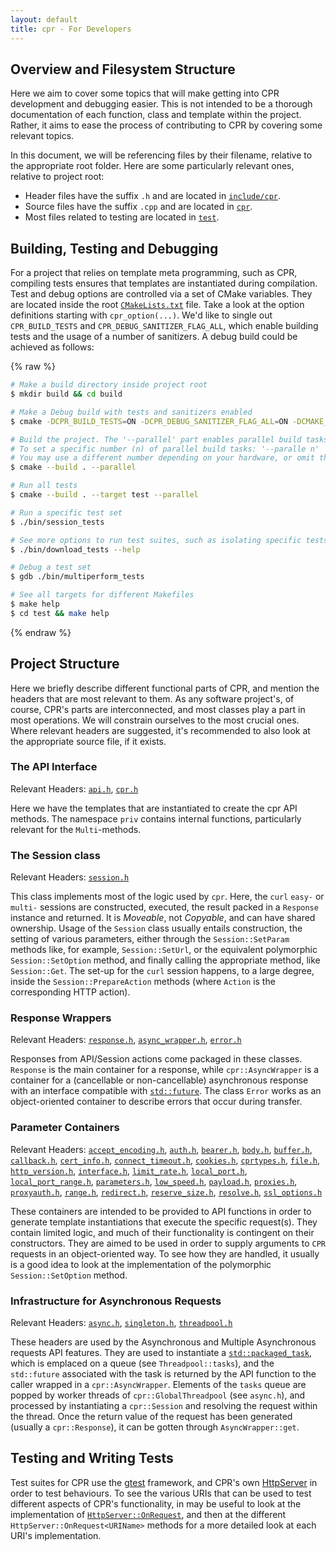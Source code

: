 ```yaml
---
layout: default
title: cpr - For Developers
---
```


## Overview and Filesystem Structure
Here we aim to cover some topics that will make getting into CPR development and debugging easier. This is not intended to be a thorough documentation of each function, class and template within the project. Rather, it aims to ease the process of contributing to CPR by covering some relevant topics.

In this document, we will be referencing files by their filename, relative to the appropriate root folder. Here are some particularly relevant ones, relative to project root:

* Header files have the suffix `.h` and are located in [`include/cpr`](https://github.com/libcpr/cpr/tree/master/include/cpr).
* Source files have the suffix `.cpp` and are located in [`cpr`](https://github.com/libcpr/cpr/tree/master/cpr).
* Most files related to testing are located in [`test`](https://github.com/libcpr/cpr/tree/master/test).

## Building, Testing and Debugging
For a project that relies on template meta programming, such as CPR, compiling tests ensures that templates are instantiated during compilation.
Test and debug options are controlled via a set of CMake variables.
They are located inside the root [`CMakeLists.txt`](https://github.com/libcpr/cpr/blob/master/CMakeLists.txt) file.
Take a look at the option definitions starting with `cpr_option(...)`.
We'd like to single out `CPR_BUILD_TESTS` and `CPR_DEBUG_SANITIZER_FLAG_ALL`, which enable building tests and the usage of a number of sanitizers. A debug build could be achieved as follows:

{% raw %}
```bash
# Make a build directory inside project root
$ mkdir build && cd build

# Make a Debug build with tests and sanitizers enabled
$ cmake -DCPR_BUILD_TESTS=ON -DCPR_DEBUG_SANITIZER_FLAG_ALL=ON -DCMAKE_BUILD_TYPE=Debug ..

# Build the project. The '--parallel' part enables parallel build tasks. Without specifying any number behind `--parallel`, you allow CMake to pick the appropriate number of parallel build tasks.
# To set a specific number (n) of parallel build tasks: '--paralle n'
# You may use a different number depending on your hardware, or omit this bit.
$ cmake --build . --parallel

# Run all tests
$ cmake --build . --target test --parallel

# Run a specific test set
$ ./bin/session_tests

# See more options to run test suites, such as isolating specific tests
$ ./bin/download_tests --help

# Debug a test set
$ gdb ./bin/multiperform_tests

# See all targets for different Makefiles
$ make help
$ cd test && make help
```
{% endraw %}

## Project Structure
Here we briefly describe different functional parts of CPR, and mention the headers that are most relevant to them. As any software project's, of course, CPR's parts are interconnected, and most classes play a part in most operations.
We will constrain ourselves to the most crucial ones.
Where relevant headers are suggested, it's recommended to also look at the appropriate source file, if it exists.
### The API Interface
Relevant Headers: [`api.h`](https://github.com/libcpr/cpr/blob/master/include/cpr/api.h), [`cpr.h`](https://github.com/libcpr/cpr/blob/master/include/cpr/cpr.h)

Here we have the templates that are instantiated to create the cpr API methods. The namespace `priv` contains internal functions, particularly relevant for the `Multi`-methods.
### The Session class
Relevant Headers: [`session.h`](https://github.com/libcpr/cpr/blob/master/include/cpr/session.h)

This class implements most of the logic used by `cpr`. Here, the `curl` `easy-` or `multi-` sessions are constructed, executed, the result packed in a `Response` instance and returned. It is _Moveable_, not _Copyable_, and can have shared ownership. Usage of the `Session` class usually entails construction, the setting of various parameters, either through the `Session::SetParam` methods like, for example, `Session::SetUrl`, or the equivalent polymorphic `Session::SetOption` method, and finally calling the appropriate method, like `Session::Get`. The set-up for the `curl` session happens, to a large degree, inside the `Session::PrepareAction` methods (where `Action` is the corresponding HTTP action).

### Response Wrappers
Relevant Headers: [`response.h`](https://github.com/libcpr/cpr/blob/master/include/cpr/response.h), [`async_wrapper.h`](https://github.com/libcpr/cpr/blob/master/include/cpr/async_wrapper.h), [`error.h`](https://github.com/libcpr/cpr/blob/master/include/cpr/error.h)

Responses from API/Session actions come packaged in these classes. `Response` is the main container for a response, while `cpr::AsyncWrapper` is a container for a (cancellable or non-cancellable) asynchronous response with an interface compatible with [`std::future`](https://en.cppreference.com/w/cpp/thread/future). The class `Error` works as an object-oriented container to describe errors that occur during transfer.

### Parameter Containers
Relevant Headers: [`accept_encoding.h`](https://github.com/libcpr/cpr/blob/master/include/cpr/accept_encoding.h), [`auth.h`](https://github.com/libcpr/cpr/blob/master/include/cpr/auth.h), [`bearer.h`](https://github.com/libcpr/cpr/blob/master/include/cpr/bearer.h), [`body.h`](https://github.com/libcpr/cpr/blob/master/include/cpr/body.h), [`buffer.h`](https://github.com/libcpr/cpr/blob/master/include/cpr/buffer.h), [`callback.h`](https://github.com/libcpr/cpr/blob/master/include/cpr/callback.h), [`cert_info.h`](https://github.com/libcpr/cpr/blob/master/include/cpr/cert_info.h), [`connect_timeout.h`](https://github.com/libcpr/cpr/blob/master/include/cpr/connect_timeout.h), [`cookies.h`](https://github.com/libcpr/cpr/blob/master/include/cpr/cookies.h), [`cprtypes.h`](https://github.com/libcpr/cpr/blob/master/include/cpr/cprtypes.h), [`file.h`](https://github.com/libcpr/cpr/blob/master/include/cpr/file.h), [`http_version.h`](https://github.com/libcpr/cpr/blob/master/include/cpr/http_version.h), [`interface.h`](https://github.com/libcpr/cpr/blob/master/include/cpr/interface.h), [`limit_rate.h`](https://github.com/libcpr/cpr/blob/master/include/cpr/limit_rate.h), [`local_port.h`](https://github.com/libcpr/cpr/blob/master/include/cpr/local_port.h), [`local_port_range.h`](https://github.com/libcpr/cpr/blob/master/include/cpr/local_port_range.h), [`parameters.h`](https://github.com/libcpr/cpr/blob/master/include/cpr/parameters.h), [`low_speed.h`](https://github.com/libcpr/cpr/blob/master/include/cpr/low_speed.h), [`payload.h`](https://github.com/libcpr/cpr/blob/master/include/cpr/payload.h), [`proxies.h`](https://github.com/libcpr/cpr/blob/master/include/cpr/proxies.h), [`proxyauth.h`](https://github.com/libcpr/cpr/blob/master/include/cpr/proxyauth.h), [`range.h`](https://github.com/libcpr/cpr/blob/master/include/cpr/range.h), [`redirect.h`](https://github.com/libcpr/cpr/blob/master/include/cpr/redirect.h), [`reserve_size.h`](https://github.com/libcpr/cpr/blob/master/include/cpr/reserve_size.h), [`resolve.h`](https://github.com/libcpr/cpr/blob/master/include/cpr/resolve.h), [`ssl_options.h`](https://github.com/libcpr/cpr/blob/master/include/cpr/ssl_options.h)

These containers are intended to be provided to API functions in order to generate template instantiations that execute the specific request(s). They contain limited logic, and much of their functionality is contingent on their constructors. They are aimed to be used in order to supply arguments to `CPR` requests in an object-oriented way. To see how they are handled, it usually is a good idea to look at the implementation of the polymorphic `Session::SetOption` method.

### Infrastructure for Asynchronous Requests
Relevant Headers: [`async.h`](https://github.com/libcpr/cpr/blob/master/include/cpr/async.h), [`singleton.h`](https://github.com/libcpr/cpr/blob/master/include/cpr/singleton.h), [`threadpool.h`](https://github.com/libcpr/cpr/blob/master/include/cpr/threadpool.h)

These headers are used by the Asynchronous and Multiple Asynchronous requests API features. They are used to instantiate a [`std::packaged_task`](https://en.cppreference.com/w/cpp/thread/packaged_task), which is emplaced on a queue (see `Threadpool::tasks`), and the `std::future` associated with the task is returned by the API function to the caller wrapped in a `cpr::AsyncWrapper`.
Elements of the `tasks` queue are popped by worker threads of `cpr::GlobalThreadpool` (see `async.h`), and processed by instantiating a `cpr::Session` and resolving the request within the thread. Once the return value of the request has been generated (usually a `cpr::Response`), it can be gotten through `AsyncWrapper::get`.

## Testing and Writing Tests
Test suites for CPR use the [gtest](https://google.github.io/googletest/) framework, and CPR's own [HttpServer](https://github.com/libcpr/cpr/blob/master/test/httpServer.hpp) in order to test behaviours. To see the various URIs that can be used to test different aspects of CPR's functionality, in may be useful to look at the implementation of [`HttpServer::OnRequest`](https://github.com/libcpr/cpr/blob/master/test/httpServer.cpp), and then at the different `HttpServer::OnRequest<URIName>` methods for a more detailed look at each URI's implementation.
